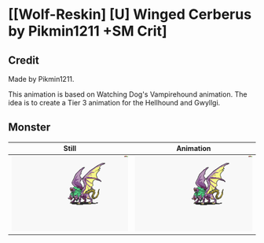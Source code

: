 # [\[Wolf-Reskin\] \[U\] Winged Cerberus by Pikmin1211 +SM Crit]

## Credit

Made by Pikmin1211.

This animation is based on Watching Dog's Vampirehound animation. The idea is to create a Tier 3 animation for the Hellhound and Gwyllgi.
	
## Monster

| Still | Animation |
| :---: | :-------: |
| ![Monster still](./Monster_000.png) | ![Monster animation](./Monster.gif) |
